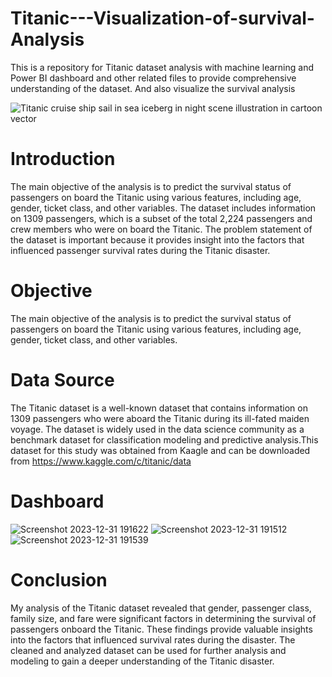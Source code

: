 # Titanic---Visualization-of-survival-Analysis

This is a repository for Titanic dataset analysis with machine learning  and  Power BI dashboard and other related files to provide comprehensive understanding of the dataset. And also visualize the survival analysis

![Titanic cruise ship sail in sea iceberg in night scene illustration in cartoon vector](https://github.com/badarunnisats/Titanic---Visualization-of-survival-Analysis/assets/109198401/8032aa76-9fc9-4f82-9932-a63e0b845951)

# Introduction  

The main objective of the analysis is to predict the survival status of passengers on board the Titanic using various features, including age, gender, ticket class, and other variables. The dataset includes information on 1309 passengers, which is a subset of the total 2,224 passengers and crew members who were on board the Titanic. The problem statement of the dataset is important because it provides insight into the factors that influenced passenger survival rates during the Titanic disaster.

# Objective

The main objective of the analysis is to predict the survival status of passengers on board the Titanic using various features, including age, gender, ticket class, and other variables.

# Data Source

The Titanic dataset is a well-known dataset that contains information on 1309 passengers who were aboard the Titanic during its ill-fated maiden voyage. The dataset is widely used in the data science community as a benchmark dataset for classification modeling and predictive analysis.This dataset for this study was obtained from Kaagle and can be downloaded from https://www.kaggle.com/c/titanic/data

# Dashboard


![Screenshot 2023-12-31 191622](https://github.com/badarunnisats/Titanic---Visualization-of-survival-Analysis/assets/109198401/9e177a29-8ab1-4fcc-8118-4323e70e06bf)
![Screenshot 2023-12-31 191512](https://github.com/badarunnisats/Titanic---Visualization-of-survival-Analysis/assets/109198401/a145d3a6-96ca-4ae3-be6f-203faf6ba3fb)
![Screenshot 2023-12-31 191539](https://github.com/badarunnisats/Titanic---Visualization-of-survival-Analysis/assets/109198401/774a14a8-18f9-470f-a673-e0614dcd49d1)

# Conclusion

My analysis of the Titanic dataset revealed that gender, passenger class, family size, and fare were significant factors in determining the survival of passengers onboard the Titanic. These findings provide valuable insights into the factors that influenced survival rates during the disaster. The cleaned and analyzed dataset can be used for further analysis and modeling to gain a deeper understanding of the Titanic disaster.

